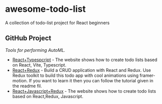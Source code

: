 # awesome-todo-list
A collection of todo-list project for React beginners


## GitHub Project

*Tools for performing AutoML.*

* [React+Typespcript](https://github.com/RoboticsAndCloud/TodoListWeb) - The website shows how to create todo lists based on React, Vite, Typescript.
* [React+Redux](https://github.com/codebucks27/React-Redux-Todo-App) - Build a CRUD application with React and Redux. Use Redux toolkit to build this todo app with cool animations using framer-motion. If you want to learn it then you can follow the tutorial given in the readme fil.
* [React+Javascript+Redux](https://github.com/TechnicalShree/Simple-Todo-App-using-React-Redux) - The website shows how to create todo lists based on React,Redux, Javascript.

